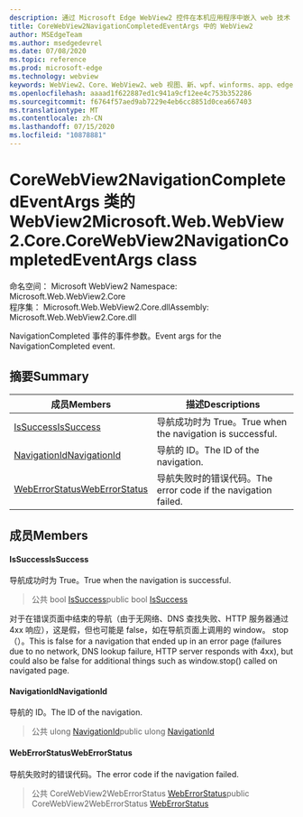 ```yaml
---
description: 通过 Microsoft Edge WebView2 控件在本机应用程序中嵌入 web 技术（HTML、CSS 和 JavaScript）
title: CoreWebView2NavigationCompletedEventArgs 中的 WebView2
author: MSEdgeTeam
ms.author: msedgedevrel
ms.date: 07/08/2020
ms.topic: reference
ms.prod: microsoft-edge
ms.technology: webview
keywords: WebView2、Core、WebView2、web 视图、新、wpf、winforms、app、edge、CoreWebView2、CoreWebView2Controller、浏览器控件、边缘 html、、浏览器控件、边缘 html、WebView2
ms.openlocfilehash: aaaad1f622887ed1c941a9cf12ee4c753b352286
ms.sourcegitcommit: f6764f57aed9ab7229e4eb6cc8851d0cea667403
ms.translationtype: MT
ms.contentlocale: zh-CN
ms.lasthandoff: 07/15/2020
ms.locfileid: "10878881"
---
```

# <span data-ttu-id="9fca5-104">CoreWebView2NavigationCompletedEventArgs 类的 WebView2</span><span class="sxs-lookup"><span data-stu-id="9fca5-104">Microsoft.Web.WebView2.Core.CoreWebView2NavigationCompletedEventArgs class</span></span> 

<span data-ttu-id="9fca5-105">命名空间： Microsoft WebView2 </span><span class="sxs-lookup"><span data-stu-id="9fca5-105">Namespace: Microsoft.Web.WebView2.Core</span></span>\
<span data-ttu-id="9fca5-106">程序集： Microsoft.Web.WebView2.Core.dll</span><span class="sxs-lookup"><span data-stu-id="9fca5-106">Assembly: Microsoft.Web.WebView2.Core.dll</span></span>

<span data-ttu-id="9fca5-107">NavigationCompleted 事件的事件参数。</span><span class="sxs-lookup"><span data-stu-id="9fca5-107">Event args for the NavigationCompleted event.</span></span>

## <span data-ttu-id="9fca5-108">摘要</span><span class="sxs-lookup"><span data-stu-id="9fca5-108">Summary</span></span>

 <span data-ttu-id="9fca5-109">成员</span><span class="sxs-lookup"><span data-stu-id="9fca5-109">Members</span></span>                        | <span data-ttu-id="9fca5-110">描述</span><span class="sxs-lookup"><span data-stu-id="9fca5-110">Descriptions</span></span>
--------------------------------|---------------------------------------------
[<span data-ttu-id="9fca5-111">IsSuccess</span><span class="sxs-lookup"><span data-stu-id="9fca5-111">IsSuccess</span></span>](#issuccess) | <span data-ttu-id="9fca5-112">导航成功时为 True。</span><span class="sxs-lookup"><span data-stu-id="9fca5-112">True when the navigation is successful.</span></span>
[<span data-ttu-id="9fca5-113">NavigationId</span><span class="sxs-lookup"><span data-stu-id="9fca5-113">NavigationId</span></span>](#navigationid) | <span data-ttu-id="9fca5-114">导航的 ID。</span><span class="sxs-lookup"><span data-stu-id="9fca5-114">The ID of the navigation.</span></span>
[<span data-ttu-id="9fca5-115">WebErrorStatus</span><span class="sxs-lookup"><span data-stu-id="9fca5-115">WebErrorStatus</span></span>](#weberrorstatus) | <span data-ttu-id="9fca5-116">导航失败时的错误代码。</span><span class="sxs-lookup"><span data-stu-id="9fca5-116">The error code if the navigation failed.</span></span>

## <span data-ttu-id="9fca5-117">成员</span><span class="sxs-lookup"><span data-stu-id="9fca5-117">Members</span></span>

#### <span data-ttu-id="9fca5-118">IsSuccess</span><span class="sxs-lookup"><span data-stu-id="9fca5-118">IsSuccess</span></span> 

<span data-ttu-id="9fca5-119">导航成功时为 True。</span><span class="sxs-lookup"><span data-stu-id="9fca5-119">True when the navigation is successful.</span></span>

> <span data-ttu-id="9fca5-120">公共 bool [IsSuccess](#issuccess)</span><span class="sxs-lookup"><span data-stu-id="9fca5-120">public bool [IsSuccess](#issuccess)</span></span>

<span data-ttu-id="9fca5-121">对于在错误页面中结束的导航（由于无网络、DNS 查找失败、HTTP 服务器通过4xx 响应），这是假，但也可能是 false，如在导航页面上调用的 window。 stop （）。</span><span class="sxs-lookup"><span data-stu-id="9fca5-121">This is false for a navigation that ended up in an error page (failures due to no network, DNS lookup failure, HTTP server responds with 4xx), but could also be false for additional things such as window.stop() called on navigated page.</span></span>

#### <span data-ttu-id="9fca5-122">NavigationId</span><span class="sxs-lookup"><span data-stu-id="9fca5-122">NavigationId</span></span> 

<span data-ttu-id="9fca5-123">导航的 ID。</span><span class="sxs-lookup"><span data-stu-id="9fca5-123">The ID of the navigation.</span></span>

> <span data-ttu-id="9fca5-124">公共 ulong [NavigationId](#navigationid)</span><span class="sxs-lookup"><span data-stu-id="9fca5-124">public ulong [NavigationId](#navigationid)</span></span>

#### <span data-ttu-id="9fca5-125">WebErrorStatus</span><span class="sxs-lookup"><span data-stu-id="9fca5-125">WebErrorStatus</span></span> 

<span data-ttu-id="9fca5-126">导航失败时的错误代码。</span><span class="sxs-lookup"><span data-stu-id="9fca5-126">The error code if the navigation failed.</span></span>

> <span data-ttu-id="9fca5-127">公共 CoreWebView2WebErrorStatus [WebErrorStatus](#weberrorstatus)</span><span class="sxs-lookup"><span data-stu-id="9fca5-127">public CoreWebView2WebErrorStatus [WebErrorStatus](#weberrorstatus)</span></span>

